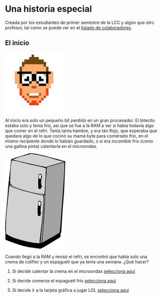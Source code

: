# Una historia especial

Creada por los estudiantes de primer semestre de la LCC y algún que otro profesor, tal como se puede ver en el [listado de colaboradores](colaboradores.md).


## El inicio

![](bitecito.png)

Al inicio era solo un pequeño bit perdido en un gran procesador. El bitecito estaba solo y tenía frío, así que se fue a la RAM a ver si había todavía algo que comer en el refri. Tenía tanta hambre, y era tán flojo, que esperaba que quedara algo de lo que cocinó su mamá byte para comérselo frío, en el mismo recipiente donde lo habían guardado, o si era incomible frio (como una gallina pinta) calentarla en el microondas.

![](refrigerator.png)

Cuando llegó a la RAM y revisó el refri, se encontró que había solo una crema de coliflor y un espagueti que ya tenía una semana. ¿Qué hacer?

1. Si decide calentar la crema en el microondas [selecciona aquí](calentar-micro.md)

2. Si decide comerse el espagueti frio [selecciona aquí](comer-espagueti-podrido.md)

3. Si decide ir a la tarjeta gráfica a jugar LOL [selecciona aquí](jugar-lol.md)



